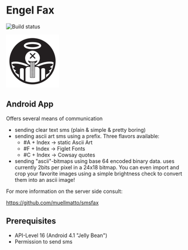 # Engel Fax
![Build status](https://travis-ci.org/soylentgreen81/Engel_Fax_App.svg?branch=master)


![Engel Fax](https://github.com/soylentgreen81/Engel_Fax_App/blob/master/app/src/main/res/mipmap-xxhdpi/ic_launcher.png)

## Android App 

Offers several means of communication
* sending clear text sms (plain & simple & pretty boring)
* sending ascii art sms using a prefix. Three flavors available: 
   * #A + Index -> static Ascii Art 
   * #F + Index -> Figlet Fonts
   * #C + Index -> Cowsay quotes
* sending "ascii"-bitmaps using base 64 encoded binary data. uses currently 2bits per pixel in a 24x18 bitmap. You can even import and crop your favorite images using a simple brightness check to convert them into an ascii image!

For more information on the server side consult:

https://github.com/muellmatto/smsfax

## Prerequisites
* API-Level 16 (Android 4.1 "Jelly Bean")
* Permission to send sms
